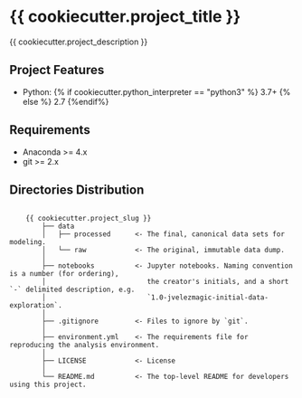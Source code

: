 # {{ cookiecutter.project_title }}

{{ cookiecutter.project_description }}

## Project Features
- Python: {% if  cookiecutter.python_interpreter == "python3" %} 3.7+ {% else %} 2.7 {%endif%}


## Requirements
- Anaconda >= 4.x
- git >= 2.x

## Directories Distribution
```

    {{ cookiecutter.project_slug }}
        ├── data
        │   ├── processed      <- The final, canonical data sets for modeling.
        │   └── raw            <- The original, immutable data dump.
        │
        ├── notebooks          <- Jupyter notebooks. Naming convention is a number (for ordering),
        │                         the creator's initials, and a short `-` delimited description, e.g.
        │                         `1.0-jvelezmagic-initial-data-exploration`.
        │
        ├── .gitignore         <- Files to ignore by `git`.
        │
        ├── environment.yml    <- The requirements file for reproducing the analysis environment.
        │
        ├── LICENSE            <- License
        │
        └── README.md          <- The top-level README for developers using this project.

```